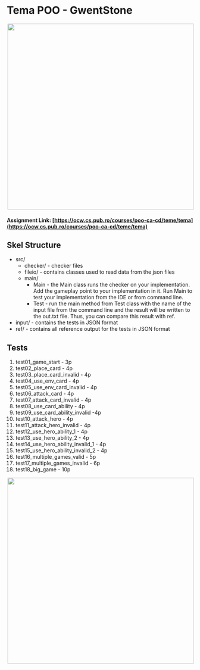 

# Tema POO  - GwentStone

<div align="center"><img src="https://tenor.com/view/witcher3-gif-9340436.gif" width="500px"></div>

#### Assignment Link: [https://ocw.cs.pub.ro/courses/poo-ca-cd/teme/tema](https://ocw.cs.pub.ro/courses/poo-ca-cd/teme/tema)


## Skel Structure

* src/
  * checker/ - checker files
  * fileio/ - contains classes used to read data from the json files
  * main/
      * Main - the Main class runs the checker on your implementation. Add the gameplay point to your implementation in it. Run Main to test your implementation from the IDE or from command line.
      * Test - run the main method from Test class with the name of the input file from the command line and the result will be written
        to the out.txt file. Thus, you can compare this result with ref.
* input/ - contains the tests in JSON format
* ref/ - contains all reference output for the tests in JSON format

## Tests

1. test01_game_start - 3p
2. test02_place_card - 4p
3. test03_place_card_invalid - 4p
4. test04_use_env_card - 4p
5. test05_use_env_card_invalid - 4p
6. test06_attack_card - 4p
7. test07_attack_card_invalid - 4p
8. test08_use_card_ability - 4p
9. test09_use_card_ability_invalid -4p
10. test10_attack_hero - 4p
11. test11_attack_hero_invalid - 4p
12. test12_use_hero_ability_1 - 4p
13. test13_use_hero_ability_2 - 4p
14. test14_use_hero_ability_invalid_1 - 4p
15. test15_use_hero_ability_invalid_2 - 4p
16. test16_multiple_games_valid - 5p
17. test17_multiple_games_invalid - 6p
18. test18_big_game - 10p


<div align="center"><img src="https://tenor.com/view/homework-time-gif-24854817.gif" width="500px"></div>
